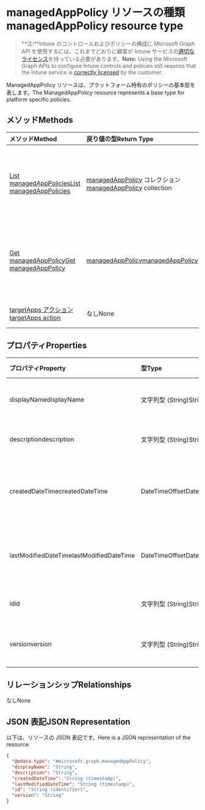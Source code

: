 # <a name="managedapppolicy-resource-type"></a><span data-ttu-id="014e5-101">managedAppPolicy リソースの種類</span><span class="sxs-lookup"><span data-stu-id="014e5-101">managedAppPolicy resource type</span></span>

> <span data-ttu-id="014e5-102">**注:**Intune のコントロールおよびポリシーの構成に Microsoft Graph API を使用するには、これまでどおりに顧客が Intune サービスの[適切なライセンス](https://go.microsoft.com/fwlink/?linkid=839381)を持っている必要があります。</span><span class="sxs-lookup"><span data-stu-id="014e5-102">**Note:** Using the Microsoft Graph APIs to configure Intune controls and policies still requires that the Intune service is [correctly licensed](https://go.microsoft.com/fwlink/?linkid=839381) by the customer.</span></span>

<span data-ttu-id="014e5-103">ManagedAppPolicy リソースは、プラットフォーム特有のポリシーの基本型を表します。</span><span class="sxs-lookup"><span data-stu-id="014e5-103">The ManagedAppPolicy resource represents a base type for platform specific policies.</span></span>
## <a name="methods"></a><span data-ttu-id="014e5-104">メソッド</span><span class="sxs-lookup"><span data-stu-id="014e5-104">Methods</span></span>
|<span data-ttu-id="014e5-105">メソッド</span><span class="sxs-lookup"><span data-stu-id="014e5-105">Method</span></span>|<span data-ttu-id="014e5-106">戻り値の型</span><span class="sxs-lookup"><span data-stu-id="014e5-106">Return Type</span></span>|<span data-ttu-id="014e5-107">説明</span><span class="sxs-lookup"><span data-stu-id="014e5-107">Description</span></span>|
|:---|:---|:---|
|[<span data-ttu-id="014e5-108">List managedAppPolicies</span><span class="sxs-lookup"><span data-stu-id="014e5-108">List managedAppPolicies</span></span>](../api/intune_mam_managedapppolicy_list.md)|<span data-ttu-id="014e5-109">[managedAppPolicy](../resources/intune_mam_managedapppolicy.md) コレクション</span><span class="sxs-lookup"><span data-stu-id="014e5-109">[managedAppPolicy](../resources/intune_mam_managedapppolicy.md) collection</span></span>|<span data-ttu-id="014e5-110">[managedAppPolicy](../resources/intune_mam_managedapppolicy.md) オブジェクトのプロパティとリレーションシップをリストします。</span><span class="sxs-lookup"><span data-stu-id="014e5-110">List properties and relationships of the [managedAppPolicy](../resources/intune_mam_managedapppolicy.md) objects.</span></span>|
|[<span data-ttu-id="014e5-111">Get managedAppPolicy</span><span class="sxs-lookup"><span data-stu-id="014e5-111">Get managedAppPolicy</span></span>](../api/intune_mam_managedapppolicy_get.md)|[<span data-ttu-id="014e5-112">managedAppPolicy</span><span class="sxs-lookup"><span data-stu-id="014e5-112">managedAppPolicy</span></span>](../resources/intune_mam_managedapppolicy.md)|<span data-ttu-id="014e5-113">[managedAppPolicy](../resources/intune_mam_managedapppolicy.md) オブジェクトのプロパティとリレーションシップを読み取ります。</span><span class="sxs-lookup"><span data-stu-id="014e5-113">Read properties and relationships of [plannerTaskDetails](../resources/intune_mam_managedapppolicy.md) object.</span></span>|
|[<span data-ttu-id="014e5-114">targetApps アクション</span><span class="sxs-lookup"><span data-stu-id="014e5-114">targetApps action</span></span>](../api/intune_mam_managedapppolicy_targetapps.md)|<span data-ttu-id="014e5-115">なし</span><span class="sxs-lookup"><span data-stu-id="014e5-115">None</span></span>|<span data-ttu-id="014e5-116">まだ文書化されていません</span><span class="sxs-lookup"><span data-stu-id="014e5-116">Not yet documented</span></span>|

## <a name="properties"></a><span data-ttu-id="014e5-117">プロパティ</span><span class="sxs-lookup"><span data-stu-id="014e5-117">Properties</span></span>
|<span data-ttu-id="014e5-118">プロパティ</span><span class="sxs-lookup"><span data-stu-id="014e5-118">Property</span></span>|<span data-ttu-id="014e5-119">型</span><span class="sxs-lookup"><span data-stu-id="014e5-119">Type</span></span>|<span data-ttu-id="014e5-120">説明</span><span class="sxs-lookup"><span data-stu-id="014e5-120">Description</span></span>|
|:---|:---|:---|
|<span data-ttu-id="014e5-121">displayName</span><span class="sxs-lookup"><span data-stu-id="014e5-121">displayName</span></span>|<span data-ttu-id="014e5-122">文字列型 (String)</span><span class="sxs-lookup"><span data-stu-id="014e5-122">String</span></span>|<span data-ttu-id="014e5-123">ポリシーの表示名。</span><span class="sxs-lookup"><span data-stu-id="014e5-123">Policy display name.</span></span>|
|<span data-ttu-id="014e5-124">description</span><span class="sxs-lookup"><span data-stu-id="014e5-124">description</span></span>|<span data-ttu-id="014e5-125">文字列型 (String)</span><span class="sxs-lookup"><span data-stu-id="014e5-125">String</span></span>|<span data-ttu-id="014e5-126">ポリシーの説明。</span><span class="sxs-lookup"><span data-stu-id="014e5-126">The policy's description.</span></span>|
|<span data-ttu-id="014e5-127">createdDateTime</span><span class="sxs-lookup"><span data-stu-id="014e5-127">createdDateTime</span></span>|<span data-ttu-id="014e5-128">DateTimeOffset</span><span class="sxs-lookup"><span data-stu-id="014e5-128">DateTimeOffset</span></span>|<span data-ttu-id="014e5-129">ポリシーが作成された日時。</span><span class="sxs-lookup"><span data-stu-id="014e5-129">The date and time when the page was created.</span></span>|
|<span data-ttu-id="014e5-130">lastModifiedDateTime</span><span class="sxs-lookup"><span data-stu-id="014e5-130">lastModifiedDateTime</span></span>|<span data-ttu-id="014e5-131">DateTimeOffset</span><span class="sxs-lookup"><span data-stu-id="014e5-131">DateTimeOffset</span></span>|<span data-ttu-id="014e5-132">ポリシーが変更された最終日時。</span><span class="sxs-lookup"><span data-stu-id="014e5-132">Last time the policy was modified.</span></span>|
|<span data-ttu-id="014e5-133">id</span><span class="sxs-lookup"><span data-stu-id="014e5-133">id</span></span>|<span data-ttu-id="014e5-134">文字列型 (String)</span><span class="sxs-lookup"><span data-stu-id="014e5-134">String</span></span>|<span data-ttu-id="014e5-135">エンティティのキー。</span><span class="sxs-lookup"><span data-stu-id="014e5-135">Name of the entity.</span></span>|
|<span data-ttu-id="014e5-136">version</span><span class="sxs-lookup"><span data-stu-id="014e5-136">version</span></span>|<span data-ttu-id="014e5-137">文字列型 (String)</span><span class="sxs-lookup"><span data-stu-id="014e5-137">String</span></span>|<span data-ttu-id="014e5-138">エンティティのバージョン。</span><span class="sxs-lookup"><span data-stu-id="014e5-138">Version of the entity.</span></span>|

## <a name="relationships"></a><span data-ttu-id="014e5-139">リレーションシップ</span><span class="sxs-lookup"><span data-stu-id="014e5-139">Relationships</span></span>
<span data-ttu-id="014e5-140">なし</span><span class="sxs-lookup"><span data-stu-id="014e5-140">None</span></span>
## <a name="json-representation"></a><span data-ttu-id="014e5-141">JSON 表記</span><span class="sxs-lookup"><span data-stu-id="014e5-141">JSON Representation</span></span>
<span data-ttu-id="014e5-142">以下は、リソースの JSON 表記です。</span><span class="sxs-lookup"><span data-stu-id="014e5-142">Here is a JSON representation of the resource.</span></span>
<!-- {
  "blockType": "resource",
  "keyProperty": "id",
  "@odata.type": "microsoft.graph.managedAppPolicy"
}
-->
``` json
{
  "@odata.type": "#microsoft.graph.managedAppPolicy",
  "displayName": "String",
  "description": "String",
  "createdDateTime": "String (timestamp)",
  "lastModifiedDateTime": "String (timestamp)",
  "id": "String (identifier)",
  "version": "String"
}
```



